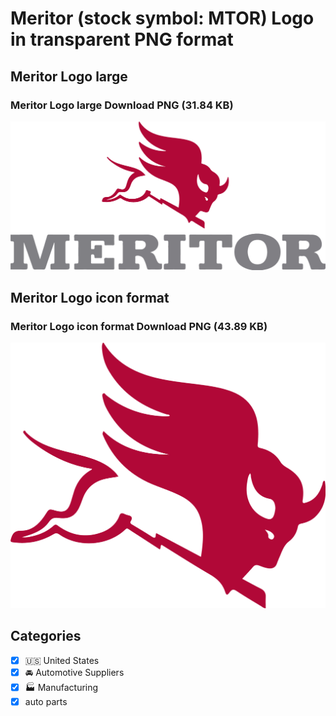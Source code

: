 # Meritor (stock symbol: MTOR) Logo in transparent PNG format

## Meritor Logo large

### Meritor Logo large Download PNG (31.84 KB)

![Meritor Logo large Download PNG (31.84 KB)](/img/orig/MTOR_BIG-a5504156.png)

## Meritor Logo icon format

### Meritor Logo icon format Download PNG (43.89 KB)

![Meritor Logo icon format Download PNG (43.89 KB)](/img/orig/MTOR-46401352.png)



## Categories
- [x] 🇺🇸 United States
- [x] 🚘 Automotive Suppliers
- [x] 🏭 Manufacturing
- [x] auto parts
